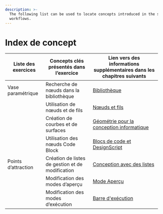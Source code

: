 ```yaml
---
description: >-
  The following list can be used to locate concepts introduced in the sample
  workflows.
---
```


# Index de concept

| Liste des exercices | Concepts clés présentés dans l’exercice | Lien vers des informations supplémentaires dans les chapitres suivants |
| ---------------- | ------------------------------------ | ---------------------------------------------------------------------------------------------------------- |
| Vase paramétrique | Recherche de nœuds dans la bibliothèque | [Bibliothèque](../3\_user\_interface/2-library.md) |
|                  | Utilisation de nœuds et de fils | [Nœuds et fils](../4\_nodes\_and\_wires/) |
|                  | Création de courbes et de surfaces | [Géométrie pour la conception informatique](../5\_essential\_nodes\_and\_concepts/5-2\_geometry-for-computational-design/) |
|                  | Utilisation des nœuds Code Block | [Blocs de code et DesignScript](../8\_coding\_in\_dynamo/8-1\_code-blocks-and-design-script/) |
| Points d’attraction | Création de listes de gestion et de modification | [Conception avec des listes](../5\_essential\_nodes\_and\_concepts/5-4\_designing-with-lists/) |
|                  | Modification des modes d’aperçu | [Mode Aperçu](../3\_user\_interface/1-workspace.md#preview-mode) |
|                  | Modification des modes d’exécution | [Barre d'exécution](../3\_user\_interface/#execution-bar) |

